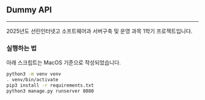 ## Dummy API

---

2025년도 선린인터넷고 소프트웨어과 서버구축 및 운영 과목 1학기 프로젝트입니다.

### 실행하는 법

아래 스크립트는 MacOS 기준으로 작성되었습니다.

```bash
python3 -m venv venv
. venv/bin/activate
pip3 install -r requirements.txt
python3 manage.py runserver 8080
```
